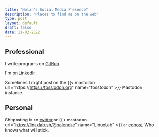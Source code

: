 ```yaml
---
title: "Nolan's Social Media Presence"
description: "Places to find me on the web"
type: post
layout: default
draft: false
date: 11-02-2022
---
```


## Professional

I write programs on [GitHub](https://github.com/nrb).

I'm on [LinkedIn](https://www.linkedin.com/in/nolan-brubaker/).

Sometimes I might post on the {{< mastodon url="https://https://fosstodon.org" name="fosstodon" >}} Mastodon instance.

## Personal

Shitposting is on [twitter](https://twitter.com/palendae) or {{< mastodon url="https://linuxlab.sh/@palendae" name="LinuxLab" >}} or [cohost](https://cohost.org/Palendae). Who knows what will stick.
